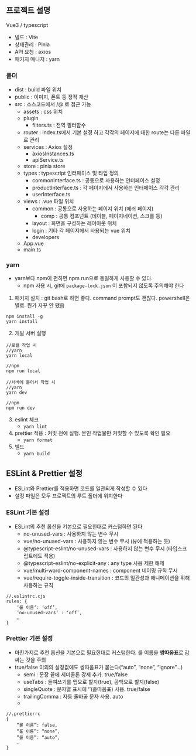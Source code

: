 
## 프로젝트 설명
Vue3 / typescript

- 빌드 : Vite
- 상태관리 : Pinia
- API 요청 : axios
- 패키지 매니저 : yarn

### 폴더
- dist : build 파일 위치
- public : 이미지, 폰트 등 정적 재산
- src : 소스코드에서 /@ 로 접근 가능
	- assets : css 위치
	- plugin
		- filters.ts : 전역 필터함수
	- router : index.ts에서 기본 설정 하고 각각의 페이지에 대한 route는 다른 파일로 관리
	- services : Axios 설정
		- axiosInstances.ts
		- apiService.ts
	- store : pinia store
	- types : typescript 인터페이스 및 타입 정의
		- commonInterface.ts : 공통으로 사용하는 인터페이스 설정
		- productInterface.ts : 각 페이지에서 사용하는 인터페이스 각각 관리
		- userInterface.ts
	- views : .vue 파일 위치
		- common : 공통으로 사용하는 페이지 위치 (에러 페이지)
			- comp : 공통 컴포넌트 (테이블, 페이지네이션, 스크롤 등)
		- layout : 화면을 구성하는 레이아웃 위치
		- login : 기타 각 페이지에서 사용되는 vue 위치
		- developers
	- App.vue
	- main.ts


### yarn
- yarn보다 npm이 편하면 npm run으로 동일하게 사용할 수 있다.
	- npm 사용 시, git에 `package-lock.json` 이 포함되지 않도록 주의해야 한다

1.  패키지 설치 : git bash로 하면 좋다. command prompt도 괜찮다. powershell은 별로. 뭔가 자꾸 안 됐음
```
npm install -g
yarn install
```

2. 개발 서버 실행
```
//로컬 작업 시
//yarn
yarn local

//npm
npm run local

//서버에 붙어서 작업 시
//yarn
yarn dev

//npm
npm run dev
```

3. eslint 체크
	- `yarn lint`
4. prettier 적용 : 커밋 전에 실행. 본인 작업물만 커밋할 수 있도록 확인 필요
	- `yarn format`
5. 빌드
	- `yarn build`

## ESLint & Prettier 설정
- ESLint와 Prettier를 적용하면 코드를 일관되게 작성할 수 있다
- 설정 파일은 모두 프로젝트의 루트 폴더에 위치한다

### ESLint 기본 설정
- ESLint의 추천 옵션을 기본으로 필요한대로 커스텀하면 된다
	- no-unused-vars : 사용하지 않는 변수 무시
	- vue/no-unused-vars : 사용하지 않는 변수 무시 (뷰에 적용하는 듯)
	- @typescript-eslint/no-unused-vars : 사용하지 않는 변수 무시 (타입스크립트에도 적용)
	- @typescript-eslint/no-explicit-any : any type 사용 제한 해제
	- vue/multi-word-component-names : component 네이밍 규칙 무시
	- vue/require-toggle-inside-transition : 코드의 일관성과 애니메이션을 위해 사용하는 규칙


```
//.eslintrc.cjs
rules: {
	‘룰 이름‘: ‘off’,
	’no-unused-vars’ : ‘off’,
	…
}
```

### Prettier 기본 설정
- 마찬가지로 추천 옵션을 기본으로 필요한대로 커스텀한다. 룰 이름을 **쌍따옴표**로 감싸는 것을 주의
- true/false 이외의 설정값에도 쌍따옴표가 붙는다(“auto”, “none”, “ignore”…)
	- semi : 문장 끝에 세미콜론 강제 추가. true/false
	- useTabs : 들여쓰기를 탭으로 할지(true), 공백으로 할지(false)
	- singleQuote : 문자열 표시에 ‘’(홑따옴표) 사용. true/false
	- trailingComma : 자동 줄바꿈 문자 사용. auto
	- 

```
//.prettierrc
{
	“룰 이름”: false,
	“룰 이름”: “none”,
	”룰 이름”: “auto”,
	…
}
```
